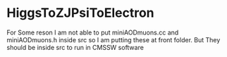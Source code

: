 # HiggsToZJPsiToElectron

For Some reson I am not able to put miniAODmuons.cc and miniAODmuons.h inside src 
so I am putting these at front folder. But They should be inside src to run in CMSSW software
